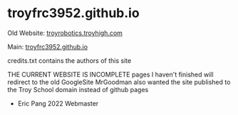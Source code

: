 # troyfrc3952.github.io
Old Website: [troyrobotics.troyhigh.com](https://troyrobotics.troyhigh.com/)

Main: [troyfrc3952.github.io](https://troyfrc3952.github.io)

credits.txt contains the authors of this site

THE CURRENT WEBSITE IS INCOMPLETE pages I haven't finished will redirect to the old GoogleSite
MrGoodman also wanted the site published to the Troy School domain instead of github pages 
  - Eric Pang 2022 Webmaster 
